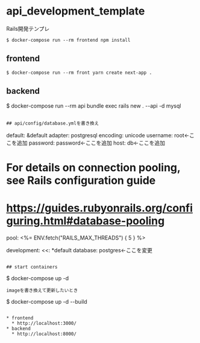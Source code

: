 # api_development_template

Rails開発テンプレ

```
$ docker-compose run --rm frontend npm install
```

## frontend
```
$ docker-compose run --rm front yarn create next-app .
```

## backend
$ docker-compose run --rm api bundle exec rails new . --api -d mysql
```

## api/config/database.ymlを書き換え
```
default: &default
  adapter: postgresql
  encoding: unicode
  username: root←ここを追加
  password: password←ここを追加
  host: db←ここを追加
  # For details on connection pooling, see Rails configuration guide
  # https://guides.rubyonrails.org/configuring.html#database-pooling
  pool: <%= ENV.fetch("RAILS_MAX_THREADS") { 5 } %>

development:
  <<: *default
  database: postgres←ここを変更
```

## start containers
```
$ docker-compose up -d
```
imageを書き換えて更新したいとき
```
$ docker-compose up -d --build
```

* frontend
  * http://localhost:3000/
* backend
  * http://localhost:8000/
